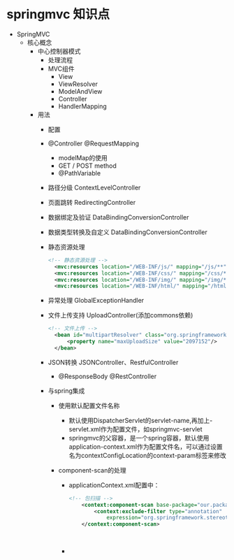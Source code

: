  # springmvc 知识点

 - SpringMVC
     - 核心概念
         - 中心控制器模式
         	 - 处理流程
         	 - MVC组件
         		 - View
         		 - ViewResolver
         		 - ModelAndView
         		 - Controller
         		 - HandlerMapping
          - 用法
             - 配置

              - @Controller @RequestMapping

                   - modelMap的使用
                  - GET / POST  method
                  - @PathVariable

              - 路径分级 ContextLevelController

              - 页面跳转 RedirectingController

              - 数据绑定及验证  DataBindingConversionController

              - 数据类型转换及自定义 DataBindingConversionController

              - 静态资源处理

                  ```xml
                  <!-- 静态资源处理 -->
                  	<mvc:resources location="/WEB-INF/js/" mapping="/js/**" />
                  	<mvc:resources location="/WEB-INF/css/" mapping="/css/**" />
                  	<mvc:resources location="/WEB-INF/img/" mapping="/img/**" />
                  	<mvc:resources location="/WEB-INF/html/" mapping="/html/**" />
                  ```

              - 异常处理   GlobalExceptionHandler

              - 文件上传支持 UploadController(添加commons依赖)

                  ```xml
                  <!-- 文件上传 -->
                  	<bean id="multipartResolver" class="org.springframework.web.multipart.commons.CommonsMultipartResolver">
                  		<property name="maxUploadSize" value="2097152"/>
                  	</bean>
                  ```

              - JSON转换  JSONController、RestfulController

                   - @ResponseBody  @RestController

              - 与spring集成

                   - 使用默认配置文件名称

                        - 默认使用DispatcherServlet的servlet-name,再加上-servlet.xml作为配置文件，如springmvc-servlet
                        - springmvc的父容器，是一个spring容器，默认使用application-context.xml作为配置文件名，可以通过设置名为contextConfigLocation的context-param标签来修改

                   - component-scan的处理

                        - applicationContext.xml配置中：

                            ```xml
                            <!-- 包扫描 -->
                            	<context:component-scan base-package="our.package.name">
                            		<context:exclude-filter type="annotation"
                            			expression="org.springframework.stereotype.Controller" />
                            	</context:component-scan>
                            ```

                            ​

                        - ​

                  ​

                  ​

                  ​

                  ​	